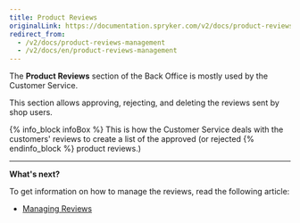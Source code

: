 ```yaml
---
title: Product Reviews
originalLink: https://documentation.spryker.com/v2/docs/product-reviews-management
redirect_from:
  - /v2/docs/product-reviews-management
  - /v2/docs/en/product-reviews-management
---
```


The **Product Reviews** section of the Back Office is mostly used by the Customer Service. 

This section allows approving, rejecting, and deleting the reviews sent by shop users. 

{% info_block infoBox %}
This is how the Customer Service deals with the customers' reviews to create a list of the approved (or rejected
{% endinfo_block %} product reviews.)

------

**What's next?**

To get information on how to manage the reviews, read the following article:

* [Managing Reviews](/docs/scos/dev/user-guides/201903.0/back-office-user-guide/products/product-reviews/managing-produc)
